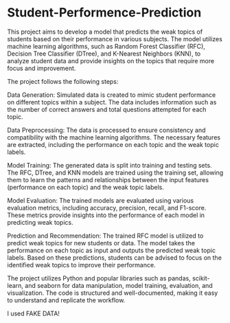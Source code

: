 # Student-Performence-Prediction
This project aims to develop a model that predicts the weak topics of students based on their performance in various subjects. The model utilizes machine learning algorithms, such as Random Forest Classifier (RFC), Decision Tree Classifier (DTree), and K-Nearest Neighbors (KNN), to analyze student data and provide insights on the topics that require more focus and improvement.

The project follows the following steps:

Data Generation: Simulated data is created to mimic student performance on different topics within a subject. The data includes information such as the number of correct answers and total questions attempted for each topic.

Data Preprocessing: The data is processed to ensure consistency and compatibility with the machine learning algorithms. The necessary features are extracted, including the performance on each topic and the weak topic labels.

Model Training: The generated data is split into training and testing sets. The RFC, DTree, and KNN models are trained using the training set, allowing them to learn the patterns and relationships between the input features (performance on each topic) and the weak topic labels.

Model Evaluation: The trained models are evaluated using various evaluation metrics, including accuracy, precision, recall, and F1-score. These metrics provide insights into the performance of each model in predicting weak topics.

Prediction and Recommendation: The trained RFC model is utilized to predict weak topics for new students or data. The model takes the performance on each topic as input and outputs the predicted weak topic labels. Based on these predictions, students can be advised to focus on the identified weak topics to improve their performance.

The project utilizes Python and popular libraries such as pandas, scikit-learn, and seaborn for data manipulation, model training, evaluation, and visualization. The code is structured and well-documented, making it easy to understand and replicate the workflow.

I used FAKE DATA!
